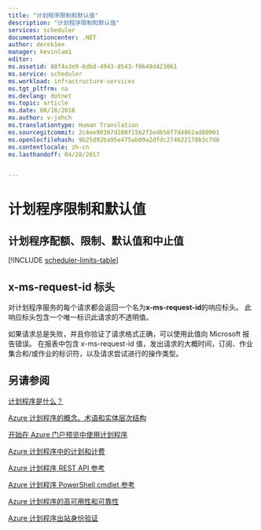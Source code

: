 ```yaml
---
title: "计划程序限制和默认值"
description: "计划程序限制和默认值"
services: scheduler
documentationcenter: .NET
author: derek1ee
manager: kevinlam1
editor: 
ms.assetid: 88f4a3e9-6dbd-4943-8543-f0649d423061
ms.service: scheduler
ms.workload: infrastructure-services
ms.tgt_pltfrm: na
ms.devlang: dotnet
ms.topic: article
ms.date: 08/18/2016
ms.author: v-johch
ms.translationtype: Human Translation
ms.sourcegitcommit: 2c4ee90387d280f15b2f2ed656f7d4862ad80901
ms.openlocfilehash: 9b25d92ba95e475ab09a2dfdc274622178b3c7d8
ms.contentlocale: zh-cn
ms.lasthandoff: 04/28/2017


---
```

# <a name="scheduler-limits-and-defaults"></a>计划程序限制和默认值
## <a name="scheduler-quotas-limits-defaults-and-throttles"></a>计划程序配额、限制、默认值和中止值
[!INCLUDE [scheduler-limits-table](../../includes/scheduler-limits-table.md)]

## <a name="the-x-ms-request-id-header"></a>x-ms-request-id 标头
对计划程序服务的每个请求都会返回一个名为**x-ms-request-id**的响应标头。 此响应标头包含一个唯一标识此请求的不透明值。

如果请求总是失败，并且你验证了请求格式正确，可以使用此值向 Microsoft 报告错误。 在报表中包含 x-ms-request-id 值，发出请求的大概时间，订阅、作业集合和/或作业的标识符，以及请求尝试进行的操作类型。

## <a name="see-also"></a>另请参阅
 [计划程序是什么？](scheduler-intro.md)

 [Azure 计划程序的概念、术语和实体层次结构](scheduler-concepts-terms.md)

 [开始在 Azure 门户预览中使用计划程序](scheduler-get-started-portal.md)

 [Azure 计划程序中的计划和计费](scheduler-plans-billing.md)

 [Azure 计划程序 REST API 参考](https://msdn.microsoft.com/library/mt629143)

 [Azure 计划程序 PowerShell cmdlet 参考](scheduler-powershell-reference.md)

 [Azure 计划程序的高可用性和可靠性](scheduler-high-availability-reliability.md)

 [Azure 计划程序出站身份验证](scheduler-outbound-authentication.md)


